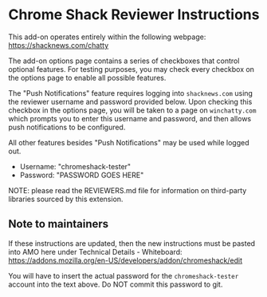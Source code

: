# Chrome Shack Reviewer Instructions

This add-on operates entirely within the following webpage: https://shacknews.com/chatty

The add-on options page contains a series of checkboxes that control optional features. For testing purposes, you may check every checkbox on the options page to enable all possible features.

The "Push Notifications" feature requires logging into `shacknews.com` using the reviewer username and password provided below. Upon checking this checkbox in the options page, you will be taken to a page on `winchatty.com` which prompts you to enter this username and password, and then allows push notifications to be configured.

All other features besides "Push Notifications" may be used while logged out.

- Username: "chromeshack-tester"
- Password: "PASSWORD GOES HERE"

NOTE: please read the REVIEWERS.md file for information on third-party libraries sourced by this extension.

## Note to maintainers

If these instructions are updated, then the new instructions must be pasted into AMO here under Technical Details - Whiteboard: https://addons.mozilla.org/en-US/developers/addon/chromeshack/edit

You will have to insert the actual password for the `chromeshack-tester` account into the text above. Do NOT commit this password to git.
